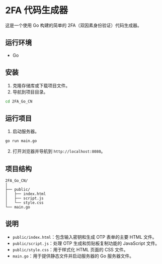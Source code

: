 # 2FA 代码生成器

这是一个使用 Go 构建的简单的 2FA（双因素身份验证）代码生成器。

## 运行环境

- Go

## 安装

1. 克隆存储库或下载项目文件。
2. 导航到项目目录。

```bash
cd 2FA_Go_CN
```

## 运行项目

1. 启动服务器。

```bash
go run main.go
```

2. 打开浏览器并导航到 `http://localhost:8080`。

## 项目结构

```
2FA_Go_CN/
│
├── public/
│   ├── index.html
│   ├── script.js
│   └── style.css
└── main.go
```

## 说明

- `public/index.html`：包含输入密钥和生成 OTP 表单的主要 HTML 文件。
- `public/script.js`：处理 OTP 生成和剪贴板复制功能的 JavaScript 文件。
- `public/style.css`：用于样式化 HTML 页面的 CSS 文件。
- `main.go`：用于提供静态文件并启动服务器的 Go 服务器文件。
